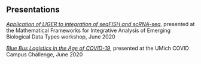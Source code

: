 ## Presentations

*[Application of LIGER to integration of seqFISH and scRNA-seq]()*, presented at the Mathematical Frameworks for Integrative Analysis of Emerging Biological Data Types workshop, June 2020

*[Blue Bus Logistics in the Age of COVID-19]()*, presented at the UMich COVID Campus Challenge, June 2020


